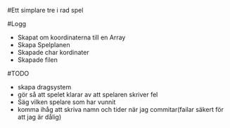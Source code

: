 #Ett simplare tre i rad spel

#Logg
* Skapat om koordinaterna till en Array
* Skapa Spelplanen
* Skapade char kordinater
* Skapade filen




#TODO 
* skapa dragsystem
* gör så att spelet klarar av att spelaren skriver fel
* Säg vilken spelare som har vunnit
* komma ihåg att skriva namn och tider när jag commitar(failar säkert för att jag är dålig)

